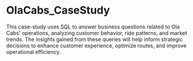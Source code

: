 # OlaCabs_CaseStudy
This case-study uses SQL to answer business questions related to Ola Cabs' operations, analyzing customer behavior, ride patterns, and market trends. 
The insights gained from these queries will help inform strategic decisions to enhance customer experience, optimize routes, and improve operational efficiency.
